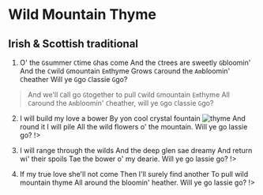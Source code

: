 # Wild Mountain Thyme
## Irish & Scottish traditional

1. O' the `G`summer `C`time `G`has come
And the `C`trees are sweetly `G`bloomin'
And the `C`wild `G`mountain `Em`thyme
Grows `C`around the `Am`bloomin' `C`heather
Will ye `G`go `C`lassie `G`go?

> And we'll `C`all go `G`together to pull `C`wild `G`mountain `Em`thyme
All `C`around the `Am`bloomin' `C`heather, will ye `G`go `C`lassie `G`go?

2. I will build my love a bower
By yon cool crystal fountain ![thyme](thyme.png "right")
And round it I will pile
All the wild flowers o' the mountain.
Will ye go lassie go? !>

3. I will range through the wilds
And the deep glen sae dreamy
And return wi' their spoils
Tae the bower o' my dearie.
Will ye go lassie go? !>

4. If my true love she'll not come
Then I'll surely find another
To pull wild mountain thyme
All around the bloomin' heather.
Will ye go lassie go? !>
